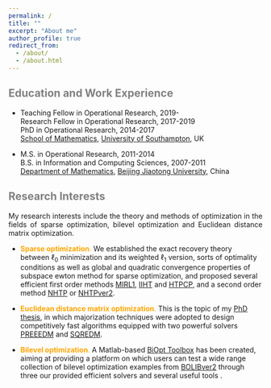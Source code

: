 ```yaml
---
permalink: /
title: ""
excerpt: "About me"
author_profile: true
redirect_from: 
  - /about/
  - /about.html
---
```


<span style="color:grey">Education and Work Experience</span>
---

* Teaching Fellow in Operational Research, 2019- <br>
  Research Fellow in Operational Research, 2017-2019 <br>
  PhD in  Operational Research, 2014-2017 <br>
  [School of Mathematics](https://www.southampton.ac.uk/maths), [University of Southampton](https://www.southampton.ac.uk/), UK  

* M.S. in Operational Research, 2011-2014 <br>
B.S. in Information and Computing Sciences, 2007-2011 <br>
[Department of Mathematics](http://en.sci.njtu.edu.cn/Department/DepartmentofMathematics/index.htm), [Beijing Jiaotong University](http://en.njtu.edu.cn/), China 

<span style="color:grey">Research Interests</span>
---

<p align="justify"> My research interests include the theory and methods of optimization in the fields of sparse optimization, bilevel
optimization and Euclidean distance matrix optimization. 

* <span style="color:orange">**Sparse  optimization**.</span> We established the exact recovery theory between $\ell_0$ minimization and its weighted $\ell_1$ version, sorts of optimality conditions as well as global and quadratic convergence properties of subspace ewton method for sparse optimization, and proposed several efficient first order methods [MIRL1](https://github.com/ShenglongZhou/MIRL1), [IIHT](https://github.com/ShenglongZhou/IIHT) and [HTPCP](https://github.com/ShenglongZhou/HTPCP), and a second order method [NHTP](https://github.com/ShenglongZhou/NHTP) or [NHTPver2](https://github.com/ShenglongZhou/NHTPver2). 

* <span style="color:orange">**Euclidean distance matrix optimization**.</span> This is the topic of my [PhD thesis](https://eprints.soton.ac.uk/429739/), in which majorization techniques were adopted to design competitively fast algorithms equipped with two powerful solvers [PREEEDM](https://github.com/ShenglongZhou/PREEEDM) and [SQREDM](https://github.com/ShenglongZhou/SQREDM).

* <span style="color:orange">**Bilevel optimization**.</span> A Matlab-based [BiOpt Toolbox](https://biopt.github.io/) has been created, aiming at providing a platform on which users can test a wide range collection of  bilevel optimization examples from [BOLIBver2](https://biopt.github.io/bolib/) through three our provided efficient solvers and several useful tools . 

</p>


